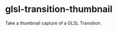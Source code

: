 glsl-transition-thumbnail
=========================

Take a thumbnail capture of a GLSL Transition.
